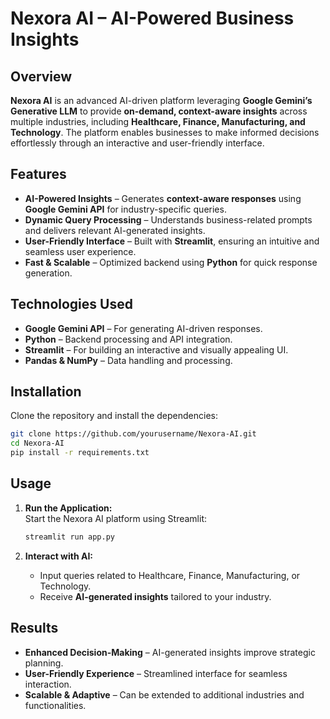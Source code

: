 
# Nexora AI – AI-Powered Business Insights

## Overview  
**Nexora AI** is an advanced AI-driven platform leveraging **Google Gemini’s Generative LLM** to provide **on-demand, context-aware insights** across multiple industries, including **Healthcare, Finance, Manufacturing, and Technology**. The platform enables businesses to make informed decisions effortlessly through an interactive and user-friendly interface.  

## Features  
- **AI-Powered Insights** – Generates **context-aware responses** using **Google Gemini API** for industry-specific queries.  
- **Dynamic Query Processing** – Understands business-related prompts and delivers relevant AI-generated insights.  
- **User-Friendly Interface** – Built with **Streamlit**, ensuring an intuitive and seamless user experience.  
- **Fast & Scalable** – Optimized backend using **Python** for quick response generation.  

## Technologies Used  
- **Google Gemini API** – For generating AI-driven responses.  
- **Python** – Backend processing and API integration.  
- **Streamlit** – For building an interactive and visually appealing UI.  
- **Pandas & NumPy** – Data handling and processing.  

## Installation  
Clone the repository and install the dependencies:  

```bash
git clone https://github.com/yourusername/Nexora-AI.git
cd Nexora-AI
pip install -r requirements.txt
```

## Usage  
1. **Run the Application:**  
   Start the Nexora AI platform using Streamlit:  

   ```bash
   streamlit run app.py
   ```

2. **Interact with AI:**  
   - Input queries related to Healthcare, Finance, Manufacturing, or Technology.  
   - Receive **AI-generated insights** tailored to your industry.  

## Results  
- **Enhanced Decision-Making** – AI-generated insights improve strategic planning.  
- **User-Friendly Experience** – Streamlined interface for seamless interaction.  
- **Scalable & Adaptive** – Can be extended to additional industries and functionalities.  


